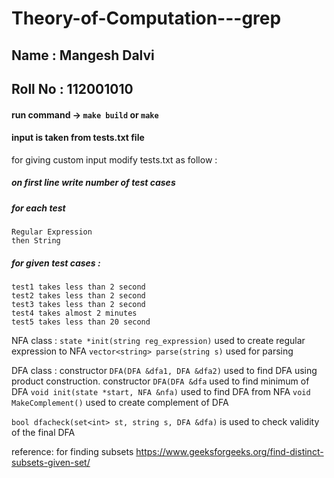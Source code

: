 # Theory-of-Computation---grep

## Name : Mangesh Dalvi

## Roll No : 112001010

#### run command -> ``` make build ``` or ``` make ```

#### input is taken from tests.txt file
for giving custom input modify tests.txt as follow : 

##### on first line write number of test cases

##### for each test 

    Regular Expression 
    then String

##### for given test cases : 
    test1 takes less than 2 second
    test2 takes less than 2 second
    test3 takes less than 2 second
    test4 takes almost 2 minutes
    test5 takes less than 20 second

NFA class : 
    ```state *init(string reg_expression)``` used to create regular expression to NFA
    ```vector<string> parse(string s)``` used for parsing

DFA class :
    constructor ```DFA(DFA &dfa1, DFA &dfa2)``` used to find DFA using product construction.
    constructor ```DFA(DFA &dfa``` used to find minimum of DFA
    ```void init(state *start, NFA &nfa)``` used to find DFA from NFA
    ```void MakeComplement()``` used to create complement of DFA

```bool dfacheck(set<int> st, string s, DFA &dfa)``` is used to check validity of the final DFA

reference:
    for finding subsets
    https://www.geeksforgeeks.org/find-distinct-subsets-given-set/
